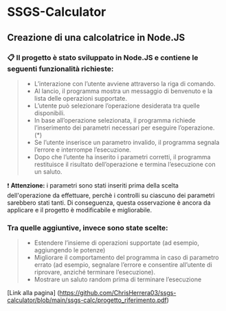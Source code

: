 # SSGS-Calculator
## Creazione di una calcolatrice in Node.JS
### 📋 Il progetto è stato sviluppato in **Node.JS** e contiene le seguenti funzionalità richieste:

> * L’interazione con l’utente avviene attraverso la riga di comando.
> * Al lancio, il programma mostra un messaggio di benvenuto e la lista delle operazioni
supportate.
> * L’utente può selezionare l’operazione desiderata tra quelle disponibili.
> * In base all’operazione selezionata, il programma richiede l’inserimento dei parametri
necessari per eseguire l’operazione. (*)
> * Se l’utente inserisce un parametro invalido, il programma segnala l’errore e interrompe
l’esecuzione.
> * Dopo che l’utente ha inserito i parametri corretti, il programma restituisce il risultato
dell’operazione e termina l’esecuzione con un saluto.

❗ **Attenzione:** i parametri sono stati inseriti prima della scelta dell'operazione da effettuare, perchè i controlli su ciascuno dei parametri sarebbero stati tanti.
Di conseguenza, questa osservazione è ancora da applicare e il progetto è modificabile e migliorabile.

### Tra quelle aggiuntive, invece sono state scelte:
> * Estendere l’insieme di operazioni supportate (ad esempio, aggiungendo le potenze)
> * Migliorare il comportamento del programma in caso di parametro errato (ad esempio,
segnalare l’errore e consentire all’utente di riprovare, anziché terminare l’esecuzione).
> * Mostrare un saluto random prima di terminare l’esecuzione


[Link alla pagina] (https://github.com/ChrisHerrera03/ssgs-calculator/blob/main/ssgs-calc/progetto_riferimento.pdf)
